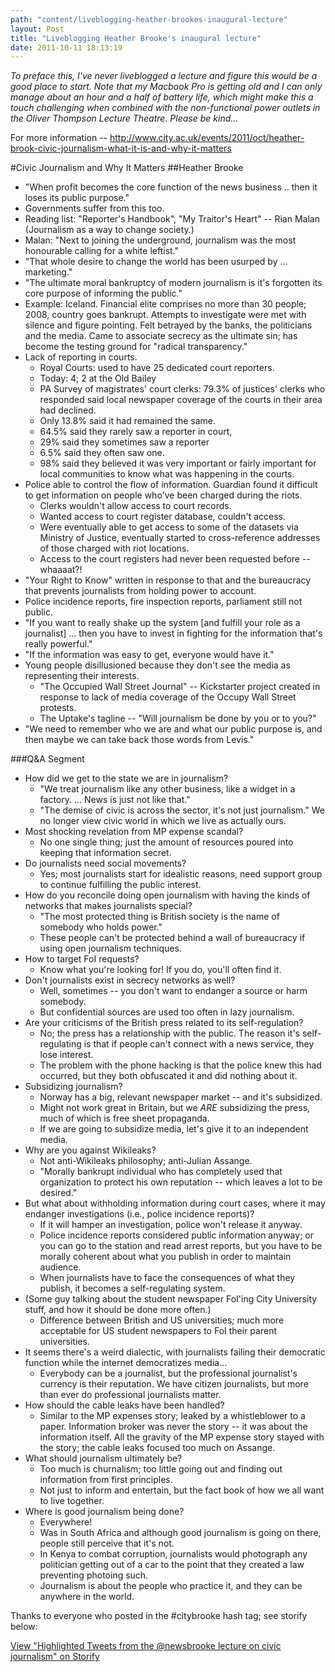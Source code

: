 ```yaml
---
path: "content/liveblogging-heather-brookes-inaugural-lecture"
layout: Post
title: "Liveblogging Heather Brooke's inaugural lecture"
date: 2011-10-11 18:13:19
---
```


*To preface this, I've never liveblogged a lecture and figure this would be a good place to start. Note that my Macbook Pro is getting old and I can only manage about an hour and a half of battery life, which might make this a touch challenging when combined with the non-functional power outlets in the Oliver Thompson Lecture Theatre. Please be kind...*

For more information -- http://www.city.ac.uk/events/2011/oct/heather-brook-civic-journalism-what-it-is-and-why-it-matters

#Civic Journalism and Why It Matters
##Heather Brooke

+ "When profit becomes the core function of the news business .. then it loses its public purpose."
+ Governments suffer from this too.
+ Reading list: "Reporter's Handbook", "My Traitor's Heart" -- Rian Malan (Journalism as a way to change society.)
+ Malan: "Next to joining the underground, journalism was the most honourable calling for a white leftist."
+ "That whole desire to change the world has been usurped by ... marketing."
+ "The ultimate moral bankruptcy of modern journalism is it's forgotten its core purpose of informing the public."
+ Example: Iceland. Financial elite comprises no more than 30 people; 2008, country goes bankrupt. Attempts to investigate were met with silence and figure pointing. Felt betrayed by the banks, the politicians and the media. Came to associate secrecy as the ultimate sin; has become the testing ground for "radical transparency."
+ Lack of reporting in courts. 
    + Royal Courts: used to have 25 dedicated court reporters.
    + Today: 4; 2 at the Old Bailey
    + PA Survey of magistrates' court clerks: 79.3% of justices' clerks who responded said local newspaper coverage of the courts in their area had declined.
    + Only 13.8% said it had remained the same.
    + 64.5% said they rarely saw a reporter in court,
    + 29% said they sometimes saw a reporter
    + 6.5% said they often saw one.
    + 98% said they believed it was very important or fairly important for local communities to know what was happening in the courts.
+ Police able to control the flow of information. Guardian found it difficult to get information on people who've been charged during the riots.
    + Clerks wouldn't allow access to court records.
    + Wanted access to court register database, couldn't access.
    + Were eventually able to get access to some of the datasets via Ministry of Justice, eventually started to cross-reference addresses of those charged with riot locations.
    + Access to the court registers had never been requested before -- whaaaat?!
+ "Your Right to Know" written in response to that and the bureaucracy that prevents journalists from holding power to account.  
+ Police incidence reports, fire inspection reports, parliament still not public. 
+ "If you want to really shake up the system [and fulfill your role as a journalist] ... then you have to invest in fighting for the information that's really powerful."
+ "If the information was easy to get, everyone would have it."
+ Young people disillusioned because they don't see the media as representing their interests. 
   + "The Occupied Wall Street Journal" -- Kickstarter project created in response to lack of media coverage of the Occupy Wall Street protests.
   + The Uptake's tagline -- "Will journalism be done by you or to you?"
+ "We need to remember who we are and what our public purpose is, and then maybe we can take back those words from Levis."

###Q&A Segment
+ How did we get to the state we are in journalism?
    + "We treat journalism like any other business, like a widget in a factory. ... News is just not like that."
    + "The demise of civic is across the sector, it's not just journalism." We no longer view civic world in which we live as actually ours.
+ Most shocking revelation from MP expense scandal?
    + No one single thing; just the amount of resources poured into keeping that information secret.
+ Do journalists need social movements?
    + Yes; most journalists start for idealistic reasons, need support group to continue fulfilling the public interest.
+ How do you reconcile doing open journalism with having the kinds of networks that makes journalists special?
    + "The most protected thing is British society is the name of somebody who holds power."
    + These people can't be protected behind a wall of bureaucracy if using open journalism techniques.
+ How to target FoI requests?
    + Know what you're looking for! If you do, you'll often find it.
+ Don't journalists exist in secrecy networks as well?
    + Well, sometimes -- you don't want to endanger a source or harm somebody.
    + But confidential sources are used too often in lazy journalism.
+ Are your criticisms of the British press related to its self-regulation? 
    + No; the press has a relationship with the public. The reason it's self-regulating is that if people can't connect with a news service, they lose interest.
    + The problem with the phone hacking is that the police knew this had occurred, but they both obfuscated it and did nothing about it.
+ Subsidizing journalism?
    + Norway has a big, relevant newspaper market -- and it's subsidized. 
    + Might not work great in Britain, but we *ARE* subsidizing the press, much of which is free sheet propaganda.
    + If we are going to subsidize media, let's give it to an independent media.
+ Why are you against Wikileaks?
    + Not anti-Wikileaks philosophy; anti-Julian Assange.
    + "Morally bankrupt individual who has completely used that organization to protect his own reputation -- which leaves a lot to be desired."
+ But what about withholding information during court cases, where it may endanger investigations (i.e., police incidence reports)?
    + If it will hamper an investigation, police won't release it anyway.
    + Police incidence reports considered public information anyway; or you can go to the station and read arrest reports, but you have to be morally coherent about what you publish in order to maintain audience.
    + When journalists have to face the consequences of what they publish, it becomes a self-regulating system.
+ (Some guy talking about the student newspaper FoI'ing City University stuff, and how it should be done more often.)
    + Difference between British and US universities; much more acceptable for US student newspapers to FoI their parent universities.
+ It seems there's a weird dialectic, with journalists failing their democratic function while the internet democratizes media...
    + Everybody can be a journalist, but the professional journalist's currency is their reputation. We have citizen journalists, but more than ever do professional journalists matter.
+ How should the cable leaks have been handled?
    + Similar to the MP expenses story; leaked by a whistleblower to a paper. Information broker was never the story -- it was about the information itself. All the gravity of the MP expense story stayed with the story; the cable leaks focused too much on Assange.
+ What should journalism ultimately be?
    + Too much is churnalism; too little going out and finding out information from first principles. 
    + Not just to inform and entertain, but the fact book of how we all want to live together.
+ Where is good journalism being done?
    + Everywhere! 
    + Was in South Africa and although good journalism is going on there, people still perceive that it's not. 
    + In Kenya to combat corruption, journalists would photograph any politician getting out of a car to the point that they created a law preventing photoing such.
    + Journalism is about the people who practice it, and they can be anywhere in the world.

Thanks to everyone who posted in the #citybrooke hash tag; see storify below:
<script src="http://storify.com/aendrew/highlighted-tweets-from-the-newsbrooke-lecture-on-.js"></script><noscript><a href="http://storify.com/aendrew/highlighted-tweets-from-the-newsbrooke-lecture-on-" target="_blank">View "Highlighted Tweets from the @newsbrooke lecture on civic journalism" on Storify</a></noscript>